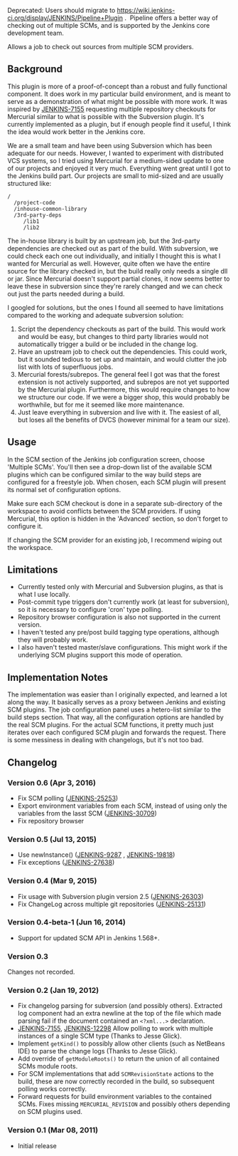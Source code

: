 Deprecated: Users should migrate to
https://wiki.jenkins-ci.org/display/JENKINS/Pipeline+Plugin .
&nbsp;Pipeline offers a better way of checking out of multiple SCMs, and
is supported by the Jenkins core development team.

Allows a job to check out sources from multiple SCM providers.

## Background

This plugin is more of a proof-of-concept than a robust and fully
functional component. It does work in my particular build environment,
and is meant to serve as a demonstration of what might be possible with
more work. It was inspired by
[JENKINS-7155](https://issues.jenkins-ci.org/browse/JENKINS-7155)
requesting multiple repository checkouts for Mercurial similar to what
is possible with the Subversion plugin. It's currently implemented as a
plugin, but if enough people find it useful, I think the idea would work
better in the Jenkins core.

We are a small team and have been using Subversion which has been
adequate for our needs. However, I wanted to experiment with distributed
VCS systems, so I tried using Mercurial for a medium-sided update to one
of our projects and enjoyed it very much. Everything went great until I
got to the Jenkins build part. Our projects are small to mid-sized and
are usually structured like:

    /
      /project-code
      /inhouse-common-library
      /3rd-party-deps
         /lib1
         /lib2

The in-house library is built by an upstream job, but the 3rd-party
dependencies are checked out as part of the build. With subversion, we
could check each one out individually, and initially I thought this is
what I wanted for Mercurial as well. However, quite often we have the
entire source for the library checked in, but the build really only
needs a single dll or jar. Since Mercurial doesn't support partial
clones, it now seems better to leave these in subversion since they're
rarely changed and we can check out just the parts needed during a
build.

I googled for solutions, but the ones I found all seemed to have
limitations compared to the working and adequate subversion solution:

1.  Script the dependency checkouts as part of the build. This would
    work and would be easy, but changes to third party libraries would
    not automatically trigger a build or be included in the change log.
2.  Have an upstream job to check out the dependencies. This could work,
    but it sounded tedious to set up and maintain, and would clutter the
    job list with lots of superfluous jobs.
3.  Mercurial forests/subrepos. The general feel I got was that the
    forest extension is not actively supported, and subrepos are not yet
    supported by the Mercurial plugin. Furthermore, this would require
    changes to how we structure our code. If we were a bigger shop, this
    would probably be worthwhile, but for me it seemed like more
    maintenance.
4.  Just leave everything in subversion and live with it. The easiest of
    all, but loses all the benefits of DVCS (however minimal for a team
    our size).

## Usage

In the SCM section of the Jenkins job configuration screen, choose
'Multiple SCMs'. You'll then see a drop-down list of the available SCM
plugins which can be configured similar to the way build steps are
configured for a freestyle job. When chosen, each SCM plugin will
present its normal set of configuration options.

Make sure each SCM checkout is done in a separate sub-directory of the
workspace to avoid conflicts between the SCM providers. If using
Mercurial, this option is hidden in the 'Advanced' section, so don't
forget to configure it.

If changing the SCM provider for an existing job, I recommend wiping out
the workspace.

## Limitations

-   Currently tested only with Mercurial and Subversion plugins, as that
    is what I use locally.
-   Post-commit type triggers don't currently work (at least for
    subversion), so it is necessary to configure 'cron' type polling.
-   Repository browser configuration is also not supported in the
    current version.
-   I haven't tested any pre/post build tagging type operations,
    although they will probably work.
-   I also haven't tested master/slave configurations. This might work
    if the underlying SCM plugins support this mode of operation.

## Implementation Notes

The implementation was easier than I originally expected, and learned a
lot along the way. It basically serves as a proxy between Jenkins and
existing SCM plugins. The job configuration panel uses a hetero-list
similar to the build steps section. That way, all the configuration
options are handled by the real SCM plugins. For the actual SCM
functions, it pretty much just iterates over each configured SCM plugin
and forwards the request. There is some messiness in dealing with
changelogs, but it's not too bad.

## Changelog

### Version 0.6 (Apr 3, 2016)

-   Fix SCM polling
    ([JENKINS-25253](https://issues.jenkins-ci.org/browse/JENKINS-25253))
-   Export environment variables from each SCM, instead of using only
    the variables from the lasst SCM
    ([JENKINS-30709](https://issues.jenkins-ci.org/browse/JENKINS-30709))
-   Fix repository browser

### Version 0.5 (Jul 13, 2015)

-   Use newInstance()
    ([JENKINS-9287](https://issues.jenkins-ci.org/browse/JENKINS-9287) ,
    [JENKINS-19818](https://issues.jenkins-ci.org/browse/JENKINS-19818))
-   Fix exceptions
    ([JENKINS-27638](https://issues.jenkins-ci.org/browse/JENKINS-27638))

### Version 0.4 (Mar 9, 2015)

-   Fix usage with Subversion plugin version 2.5
    ([JENKINS-26303](https://issues.jenkins-ci.org/browse/JENKINS-26303))
-   Fix ChangeLog across multiple git repositories
    ([JENKINS-25131](https://issues.jenkins-ci.org/browse/JENKINS-25131))

### Version 0.4-beta-1 (Jun 16, 2014)

-   Support for updated SCM API in Jenkins 1.568+.

### Version 0.3

Changes not recorded.

### Version 0.2 (Jan 19, 2012)

-   Fix changelog parsing for subversion (and possibly others).
    Extracted log component had an extra newline at the top of the file
    which made parsing fail if the document contained an `<?xml...>`
    declaration.
-   [JENKINS-7155](https://issues.jenkins-ci.org/browse/JENKINS-7155),
    [JENKINS-12298](https://issues.jenkins-ci.org/browse/JENKINS-12298)
    Allow polling to work with multiple instances of a single SCM type
    (Thanks to Jesse Glick).
-   Implement `getKind()` to possibly allow other clients (such as
    NetBeans IDE) to parse the change logs (Thanks to Jesse Glick).
-   Add override of `getModuleRoots()` to return the union of all
    contained SCMs module roots.
-   For SCM implementations that add `SCMRevisionState` actions to the
    build, these are now correctly recorded in the build, so subsequent
    polling works correctly.
-   Forward requests for build environment variables to the contained
    SCMs. Fixes missing `MERCURIAL_REVISION` and possibly others
    depending on SCM plugins used.

### Version 0.1 (Mar 08, 2011)

-   Initial release
